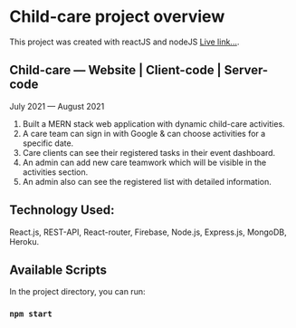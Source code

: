 # Child-care project overview

This project was created with reactJS and nodeJS [Live link...](https://childserver.herokuapp.com).

## Child-care — Website | Client-code | Server-code
July 2021 — August 2021

1. Built a MERN stack web application with dynamic child-care activities.
2. A care team can sign in with Google & can choose activities for a specific date.
3. Care clients can see their registered tasks in their event dashboard.
4. An admin can add new care teamwork which will be visible in the activities section.
5. An admin also can see the registered list with detailed information.

## Technology Used:
React.js, REST-API, React-router, Firebase, Node.js, Express.js, MongoDB, Heroku.


## Available Scripts

In the project directory, you can run:

### `npm start`
